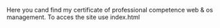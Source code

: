 Here you cand find my certificate of professional competence web & os management. To acces the site use index.html
